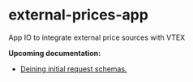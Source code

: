 # external-prices-app
App IO to integrate external price sources with VTEX


**Upcoming documentation:**

 - [Deining initial request schemas.](https://github.com/vtex-apps/external-prices-app/pull/3)
